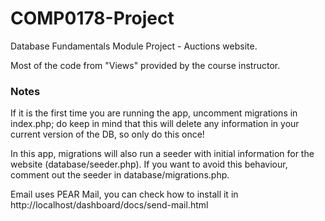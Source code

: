 # COMP0178-Project
Database Fundamentals Module Project - Auctions website.

Most of the code from "Views" provided by the course instructor.

### Notes

If it is the first time you are running the app, uncomment migrations in index.php; do keep in mind that this will delete any information in your current version of the DB, so only do this once!

In this app, migrations will also run a seeder with initial information for the website (database/seeder.php). If you want to avoid this behaviour, comment out the seeder in database/migrations.php.

Email uses PEAR Mail, you can check how to install it in http://localhost/dashboard/docs/send-mail.html